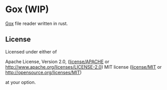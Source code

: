 # Gox (WIP)
[Gox](http://guillaumechereau.github.io/goxel) file reader written in rust.

## License

Licensed under either of

Apache License, Version 2.0, ([license/APACHE](license/APACHE) or http://www.apache.org/licenses/LICENSE-2.0)
MIT license ([license/MIT](license/MIT) or http://opensource.org/licenses/MIT)

at your option.